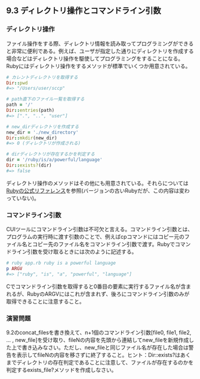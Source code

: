 ## 9.3 ディレクトリ操作とコマンドライン引数

### ディレクトリ操作

ファイル操作をする際、ディレクトリ情報を読み取ってプログラミングができると非常に便利である。例えば、ユーザが指定した通りにディレクトリを作成する場合などはディレクトリ操作を駆使してプログラミングをすることになる。
Rubyにはディレクトリ操作をするメソッドが標準でいくつか用意されている。

```ruby
# カレントディレクトリを取得する
Dir::pwd
#=> "/Users/user/sccp"

# path直下のファイル一覧を取得する
path = '/'
Dir::entries(path)
#=> [".", "..", "user"]

# new_dirディレクトリを作成する
new_dir = './new_directory'
Dir::mkdir(new_dir)
#=> 0 (ディレクトリが作成される)

# dirディレクトリが存在するかを判定する
dir = '/ruby/is/a/powerful/language'
Dir::exists?(dir)
#=> false
```

ディレクトリ操作のメソッドはその他にも用意されている。それらについては[Rubyの公式リファレンス](http://docs.ruby-lang.org/ja/1.9.3/class/Dir.html)を参照(バージョンの古いRubyだが、この内容は変わっていない)。

### コマンドライン引数

CUIツールにコマンドライン引数は不可欠と言える。コマンドライン引数とは、プログラムの実行時に渡す引数のことで、例えばcpコマンドにはコピー元のファイル名とコピー先のファイル名をコマンドライン引数で渡す。Rubyでコマンドライン引数を受け取るときには次のように記述する。

```ruby
# ruby app.rb ruby is a powerful language
p ARGV
#=> ["ruby", "is", "a", "powerful", "language"]
```

Cでコマンドライン引数を取得すると0番目の要素に実行するファイル名が含まれるが、RubyのARGVにはこれが含まれず、後ろにコマンドライン引数のみが取得できることに注意すること。

### 演習問題

9.2のconcat_filesを書き換えて、n+1個のコマンドライン引数\[file0, file1, file2, ... , new_file\]を受け取り、fileNの内容を先頭から連結してnew_fileを新規作成した上で書き込みなさい。ただし、new_fileと同じファイル名が存在した場合は警告を表示してfileNの内容を移さずに終了すること。ヒント：Dir::exists?はあくまでディレクトリの存在判定であることに注意して、ファイルが存在するのかを判定するexists_file?メソッドを作成しなさい。